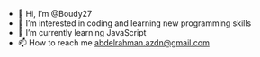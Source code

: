 - 👋 Hi, I’m @Boudy27
- 👀 I’m interested in coding and learning new programming skills
- 🌱 I’m currently learning JavaScript
- 📫 How to reach me abdelrahman.azdn@gmail.com

<!---
Boudy27/Boudy27 is a ✨ special ✨ repository because its `README.md` (this file) appears on your GitHub profile.
You can click the Preview link to take a look at your changes.
--->
